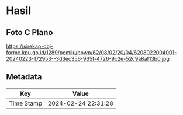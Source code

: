 # Hasil

## Foto C Plano

https://sirekap-obj-formc.kpu.go.id/1289/pemilu/ppwp/62/08/02/20/04/6208022004001-20240223-172953--3d3ec356-965f-4726-9c2e-52c9a8af13b0.jpg


## Metadata

| Key        | Value               |
| ---------- | ------------------- |
| Time Stamp | 2024-02-24 22:31:28 |



